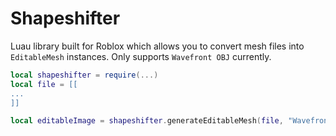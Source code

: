 # Shapeshifter

Luau library built for Roblox which allows you to convert mesh files into `EditableMesh` instances. Only supports `Wavefront OBJ` currently.

```lua
local shapeshifter = require(...)
local file = [[
...
]]

local editableImage = shapeshifter.generateEditableMesh(file, "WavefrontOBJ")
```
